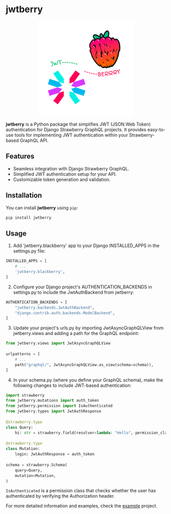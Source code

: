 # jwtberry

<div align="center">
<img alt="jwtberry Logo" height="300" src="./jwtberry_logo.png" width="300"/>
</div>

**jwtberry** is a Python package that simplifies JWT (JSON Web Token) authentication for Django Strawberry GraphQL projects. It provides easy-to-use tools for implementing JWT authentication within your Strawberry-based GraphQL API.

## Features

- Seamless integration with Django Strawberry GraphQL.
- Simplified JWT authentication setup for your API.
- Customizable token generation and validation.

## Installation

You can install **jwtberry** using `pip`:

```bash
pip install jwtberry
```

## Usage
1. Add 'jwtberry.blackberry' app to your Django INSTALLED_APPS in the settings.py file:
```python
INSTALLED_APPS = [
    # ...
    'jwtberry.blackberry',
]
```

2. Configure your Django project's AUTHENTICATION_BACKENDS in settings.py to include the JwtAuthBackend from jwtberry:
```python
AUTHENTICATION_BACKENDS = [
    "jwtberry.backends.JwtAuthBackend",
    "django.contrib.auth.backends.ModelBackend",
]
```

3. Update your project's urls.py by importing JwtAsyncGraphQLView from jwtberry.views and adding a path for the GraphQL endpoint:

```python
from jwtberry.views import JwtAsyncGraphQLView

urlpatterns = [
    # ...
    path("graphql/", JwtAsyncGraphQLView.as_view(schema=schema)),
]
```

4. In your schema.py (where you define your GraphQL schema), make the following changes to include JWT-based authentication:

```python
import strawberry
from jwtberry.mutations import auth_token
from jwtberry.permission import IsAuthenticated
from jwtberry.types import JwtAuthResponse

@strawberry.type
class Query:
    hi: str = strawberry.field(resolver=lambda: "Hello", permission_classes=[IsAuthenticated])

@strawberry.type
class Mutation:
    login: JwtAuthResponse = auth_token

schema = strawberry.Schema(
    query=Query,
    mutation=Mutation,
)
```
`IsAuthenticated` is a permission class that checks whether the user has authenticated by verifying the Authorization header.

For more detailed information and examples, check the [example](example) project.
